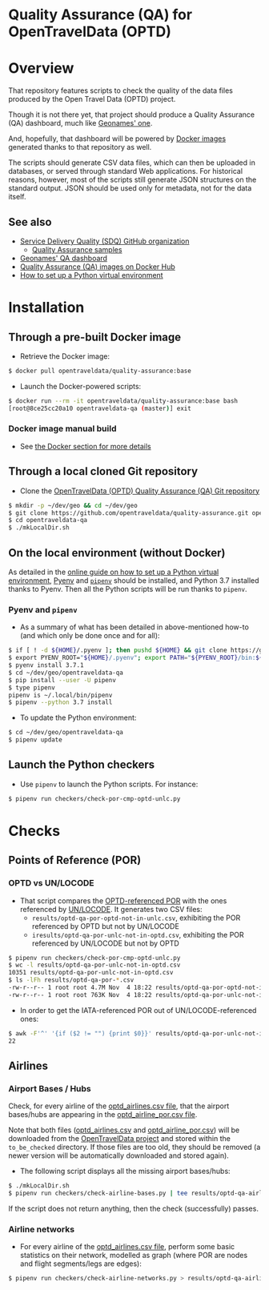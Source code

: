 Quality Assurance (QA) for OpenTravelData (OPTD)
================================================

# Overview
That repository features scripts to check the quality of the data files
produced by the Open Travel Data (OPTD) project.

Though it is not there yet, that project should produce
a Quality Assurance (QA) dashboard, much like
[Geonames' one](http://qa.geonames.org/qa/).

And, hopefully, that dashboard will be powered by [Docker images](docker/)
generated thanks to that repository as well.

The scripts should generate CSV data files, which can then be uploaded
in databases, or served through standard Web applications.
For historical reasons, however, most of the scripts still generate JSON
structures on the standard output. JSON should be used only for metadata,
not for the data itself.

## See also
* [Service Delivery Quality (SDQ) GitHub organization](https://github.com/service-delivery-quality)
  + [Quality Assurance samples](https://github.com/service-delivery-quality/quality-assurance)
* [Geonames' QA dashboard](http://qa.geonames.org/qa/)
* [Quality Assurance (QA) images on Docker Hub](https://hub.docker.com/r/opentraveldata/quality-assurance)
* [How to set up a Python virtual environment](http://github.com/machine-learning-helpers/induction-python/tree/master/installation/virtual-env)

# Installation

## Through a pre-built Docker image
* Retrieve the Docker image:
```bash
$ docker pull opentraveldata/quality-assurance:base
```

* Launch the Docker-powered scripts:
```bash
$ docker run --rm -it opentraveldata/quality-assurance:base bash
[root@8ce25cc20a10 opentraveldata-qa (master)] exit
```

### Docker image manual build
* See [the Docker section for more details](docker/)

## Through a local cloned Git repository
* Clone the [OpenTravelData (OPTD) Quality Assurance (QA) Git repository](https://github.com/opentraveldata/quality-assurance)
```bash
$ mkdir -p ~/dev/geo && cd ~/dev/geo
$ git clone https://github.com/opentraveldata/quality-assurance.git opentraveldata-qa
$ cd opentraveldata-qa
$ ./mkLocalDir.sh
```

## On the local environment (without Docker)
As detailed in the [online guide on how to set up a Python virtual environment](http://github.com/machine-learning-helpers/induction-python/tree/master/installation/virtual-env),
[Pyenv](https://github.com/pyenv/pyenv) and
[`pipenv`](http://pypi.org/project/pipenv) should be installed,
and Python 3.7 installed thanks to Pyenv.
Then all the Python scripts will be run thanks to `pipenv`.

### Pyenv and `pipenv`
* As a summary of what has been detailed in above-mentioned how-to (and which
  only be done once and for all):
```bash
$ if [ ! -d ${HOME}/.pyenv ]; then pushd ${HOME} && git clone https://github.com/pyenv/pyenv.git $HOME/.pyenv && popd; fi
$ export PYENV_ROOT="${HOME}/.pyenv"; export PATH="${PYENV_ROOT}/bin:${PATH}"; if command -v pyenv 1>/dev/null 2>&1; then eval "$(pyenv init -)"; fi
$ pyenv install 3.7.1
$ cd ~/dev/geo/opentraveldata-qa
$ pip install --user -U pipenv
$ type pipenv
pipenv is ~/.local/bin/pipenv
$ pipenv --python 3.7 install
```

* To update the Python environment:
```bash
$ cd ~/dev/geo/opentraveldata-qa
$ pipenv update
```

## Launch the Python checkers
* Use ``pipenv`` to launch the Python scripts. For instance:
```bash
$ pipenv run checkers/check-por-cmp-optd-unlc.py
```

# Checks

## Points of Reference (POR)

### OPTD vs UN/LOCODE
* That script compares the
  [OPTD-referenced POR](http://github.com/opentraveldata/opentraveldata/blob/master/opentraveldata/optd_por_unlc.csv)
  with the ones referenced by
  [UN/LOCODE](http://github.com/opentraveldata/opentraveldata/blob/master/data/unlocode).
  It generates two CSV files:
  + ``results/optd-qa-por-optd-not-in-unlc.csv``, exhibiting the POR
    referenced by OPTD but not by UN/LOCODE
  + ``iresults/optd-qa-por-unlc-not-in-optd.csv``, exhibiting the POR
    referenced by UN/LOCODE but not by OPTD
```bash
$ pipenv run checkers/check-por-cmp-optd-unlc.py
$ wc -l results/optd-qa-por-unlc-not-in-optd.csv
10351 results/optd-qa-por-unlc-not-in-optd.csv
$ ls -lFh results/optd-qa-por-*.csv
-rw-r--r-- 1 root root 4.7M Nov  4 18:22 results/optd-qa-por-optd-not-in-unlc.csv
-rw-r--r-- 1 root root 763K Nov  4 18:22 results/optd-qa-por-unlc-not-in-optd.csv
```

* In order to get the IATA-referenced POR out of UN/LOCODE-referenced ones:
```bash
$ awk -F'^' '{if ($2 != "") {print $0}}' results/optd-qa-por-unlc-not-in-optd.csv | wc -l
22
```

## Airlines

### Airport Bases / Hubs
Check, for every airline of the
[optd_airlines.csv file](http://github.com/opentraveldata/opentraveldata/blob/master/opentraveldata/optd_airlines.csv),
that the airport bases/hubs are appearing in the
[optd_airline_por.csv file](http://github.com/opentraveldata/opentraveldata/blob/master/opentraveldata/optd_airline_por.csv).

Note that both files ([optd_airlines.csv](http://github.com/opentraveldata/opentraveldata/blob/master/opentraveldata/optd_airlines.csv)
and [optd_airline_por.csv](http://github.com/opentraveldata/opentraveldata/blob/master/opentraveldata/optd_airline_por.csv))
will be downloaded from the
[OpenTravelData project](http://github.com/opentraveldata/opentraveldata)
and stored within the ``to_be_checked`` directory. If those files are too old,
they should be removed (a newer version will be automatically downloaded
and stored again).

* The following script displays all the missing airport bases/hubs:
```bash
$ ./mkLocalDir.sh
$ pipenv run checkers/check-airline-bases.py | tee results/optd-qa-airline-bases.json
```

If the script does not return anything, then the check (successfully) passes.

### Airline networks
* For every airline of the
  [optd_airlines.csv file](http://github.com/opentraveldata/opentraveldata/blob/master/opentraveldata/optd_airlines.csv),
  perform some basic statistics on their network, modelled as graph (where
  POR are nodes and flight segments/legs are edges):  
```bash
$ pipenv run checkers/check-airline-networks.py > results/optd-qa-airline-networks.json
```


